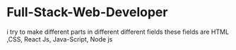 # Full-Stack-Web-Developer
i try to make different parts in different different fields these fields are HTML ,CSS, React Js, Java-Script, Node js
